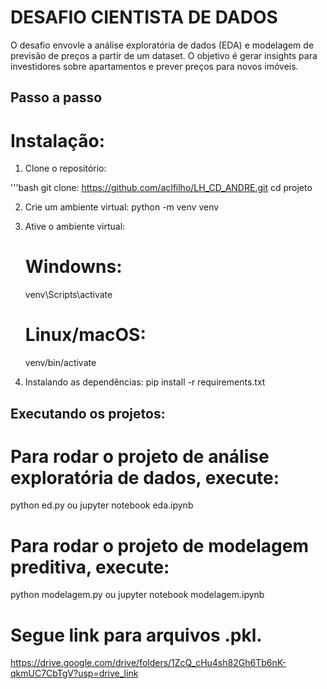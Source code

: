 # DESAFIO CIENTISTA DE DADOS

O desafio envovle a análise exploratória de dados (EDA) e modelagem de previsão de preços a partir de um dataset. O objetivo é gerar insights para investidores sobre apartamentos e prever preços para novos imóveis.



## Passo a passo

# Instalação:

1. Clone o repositório:

'''bash
git clone: https://github.com/aclfilho/LH_CD_ANDRE.git
cd projeto

2. Crie um ambiente virtual:
    python -m venv venv

3. Ative o ambiente virtual:
    # Windowns:
    venv\Scripts\activate

    # Linux/macOS:
    venv/bin/activate

3. Instalando as dependências:
pip install -r requirements.txt



## Executando os projetos:

# Para rodar o projeto de análise exploratória de dados, execute:
python ed.py
    ou
jupyter notebook eda.ipynb

# Para rodar o projeto de modelagem preditiva, execute:
python modelagem.py
    ou
jupyter notebook modelagem.ipynb



# Segue link para arquivos .pkl.
https://drive.google.com/drive/folders/1ZcQ_cHu4sh82Gh6Tb6nK-qkmUC7CbTgV?usp=drive_link

